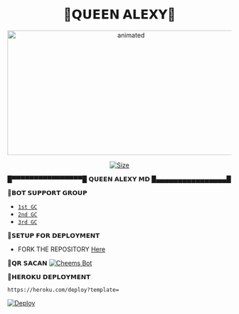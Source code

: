 

<h1 align="center">🌹𝗤𝗨𝗘𝗘𝗡 𝗔𝗟𝗘𝗫𝗬🌹<br></h1>
<p align="center">
<img src="https://telegra.ph/file/7fbb8d33bd45e3eb8e767.jpg" alt="animated" width="540" height="280" />
</p>


<p align="center">
<a href="https://youtube.com/channel/UC-mNijHCmIVmPh-6hnvxzZQ"><img title="Size" src="https://img.shields.io/badge/Tutorial-Video-green"></a>
</p>

█▀▀▀▀▀▀▀▀▀▀▀▀▀▀▀▀█
   𝗤𝗨𝗘𝗘𝗡 𝗔𝗟𝗘𝗫𝗬 𝗠𝗗
█▄▄▄▄▄▄▄▄▄▄▄▄▄▄▄▄█

🦄𝗕𝗢𝗧 𝗦𝗨𝗣𝗣𝗢𝗥𝗧 𝗚𝗥𝗢𝗨𝗣

- [`1st GC`](https://chat.whatsapp.com/HYj9wu5Jrv6CROxyeQbHoS)
- [`2nd GC`](https://chat.whatsapp.com/LS1Xx3fSqg7FpSYSjKWhL5)
- [`3rd GC`](https://chat.whatsapp.com/EcycNbJFCVT5ZsG9xIGkqd)

🦄𝗦𝗘𝗧𝗨𝗣 𝗙𝗢𝗥 𝗗𝗘𝗣𝗟𝗢𝗬𝗠𝗘𝗡𝗧

- FORK THE REPOSITORY [Here](https://github.com/DGXeon/CheemsBot-MD4/fork)

🦄𝗤𝗥 𝗦𝗔𝗖𝗔𝗡
[![Cheems Bot](https://repl.it/badge/github/quiec/whatsasena)](https://replit.com/@DGXeon/Cheems-Bot-Multi-Device-Qr-Code-Generator?output%20only=1&lite=1#index.js)


🦄𝗛𝗘𝗥𝗢𝗞𝗨 𝗗𝗘𝗣𝗟𝗢𝗬𝗠𝗘𝗡𝗧

```
https://heroku.com/deploy?template=
```

[![Deploy](https://www.herokucdn.com/deploy/button.svg)](https://heroku.com/deploy?template=https://github.com/DGXeon/CheemsBot-MD4/)

